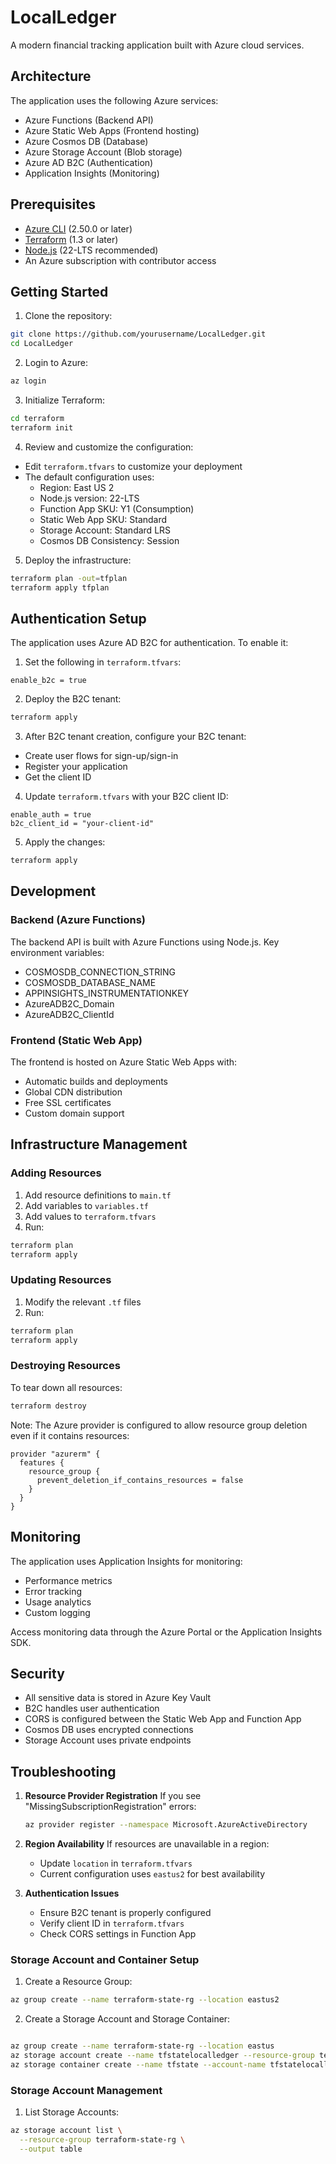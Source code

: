# LocalLedger

A modern financial tracking application built with Azure cloud services.

## Architecture

The application uses the following Azure services:
- Azure Functions (Backend API)
- Azure Static Web Apps (Frontend hosting)
- Azure Cosmos DB (Database)
- Azure Storage Account (Blob storage)
- Azure AD B2C (Authentication)
- Application Insights (Monitoring)

## Prerequisites

- [Azure CLI](https://docs.microsoft.com/en-us/cli/azure/install-azure-cli) (2.50.0 or later)
- [Terraform](https://www.terraform.io/downloads.html) (1.3 or later)
- [Node.js](https://nodejs.org/) (22-LTS recommended)
- An Azure subscription with contributor access

## Getting Started

1. Clone the repository:
```bash
git clone https://github.com/yourusername/LocalLedger.git
cd LocalLedger
```

2. Login to Azure:
```bash
az login
```

3. Initialize Terraform:
```bash
cd terraform
terraform init
```

4. Review and customize the configuration:
- Edit `terraform.tfvars` to customize your deployment
- The default configuration uses:
  - Region: East US 2
  - Node.js version: 22-LTS
  - Function App SKU: Y1 (Consumption)
  - Static Web App SKU: Standard
  - Storage Account: Standard LRS
  - Cosmos DB Consistency: Session

5. Deploy the infrastructure:
```bash
terraform plan -out=tfplan
terraform apply tfplan
```

## Authentication Setup

The application uses Azure AD B2C for authentication. To enable it:

1. Set the following in `terraform.tfvars`:
```hcl
enable_b2c = true
```

2. Deploy the B2C tenant:
```bash
terraform apply
```

3. After B2C tenant creation, configure your B2C tenant:
- Create user flows for sign-up/sign-in
- Register your application
- Get the client ID

4. Update `terraform.tfvars` with your B2C client ID:
```hcl
enable_auth = true
b2c_client_id = "your-client-id"
```

5. Apply the changes:
```bash
terraform apply
```

## Development

### Backend (Azure Functions)

The backend API is built with Azure Functions using Node.js. Key environment variables:
- COSMOSDB_CONNECTION_STRING
- COSMOSDB_DATABASE_NAME
- APPINSIGHTS_INSTRUMENTATIONKEY
- AzureADB2C_Domain
- AzureADB2C_ClientId

### Frontend (Static Web App)

The frontend is hosted on Azure Static Web Apps with:
- Automatic builds and deployments
- Global CDN distribution
- Free SSL certificates
- Custom domain support

## Infrastructure Management

### Adding Resources

1. Add resource definitions to `main.tf`
2. Add variables to `variables.tf`
3. Add values to `terraform.tfvars`
4. Run:
```bash
terraform plan
terraform apply
```

### Updating Resources

1. Modify the relevant `.tf` files
2. Run:
```bash
terraform plan
terraform apply
```

### Destroying Resources

To tear down all resources:
```bash
terraform destroy
```

Note: The Azure provider is configured to allow resource group deletion even if it contains resources:
```hcl
provider "azurerm" {
  features {
    resource_group {
      prevent_deletion_if_contains_resources = false
    }
  }
}
```

## Monitoring

The application uses Application Insights for monitoring:
- Performance metrics
- Error tracking
- Usage analytics
- Custom logging

Access monitoring data through the Azure Portal or the Application Insights SDK.

## Security

- All sensitive data is stored in Azure Key Vault
- B2C handles user authentication
- CORS is configured between the Static Web App and Function App
- Cosmos DB uses encrypted connections
- Storage Account uses private endpoints

## Troubleshooting

1. **Resource Provider Registration**
   If you see "MissingSubscriptionRegistration" errors:
   ```bash
   az provider register --namespace Microsoft.AzureActiveDirectory
   ```

2. **Region Availability**
   If resources are unavailable in a region:
   - Update `location` in `terraform.tfvars`
   - Current configuration uses `eastus2` for best availability

3. **Authentication Issues**
   - Ensure B2C tenant is properly configured
   - Verify client ID in `terraform.tfvars`
   - Check CORS settings in Function App

### Storage Account and Container Setup

1. Create a Resource Group:
```bash
az group create --name terraform-state-rg --location eastus2
```

2. Create a Storage Account and Storage Container:
```bash

az group create --name terraform-state-rg --location eastus
az storage account create --name tfstatelocalledger --resource-group terraform-state-rg --sku Standard_LRS
az storage container create --name tfstate --account-name tfstatelocalledger

```



### Storage Account Management

1. List Storage Accounts:
```bash
az storage account list \
  --resource-group terraform-state-rg \
  --output table
```